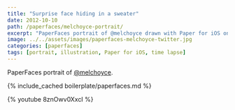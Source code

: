 ```yaml
---
title: "Surprise face hiding in a sweater"
date: 2012-10-10
path: /paperfaces/melchoyce-portrait/
excerpt: "PaperFaces portrait of @melchoyce drawn with Paper for iOS on an iPad."
image: ../../assets/images/paperfaces-melchoyce-twitter.jpg
categories: [paperfaces]
tags: [portrait, illustration, Paper for iOS, time lapse]
---
```


PaperFaces portrait of [@melchoyce](https://twitter.com/melchoyce).

{% include_cached boilerplate/paperfaces.md %}

{% youtube 8znOwv0XxcI %}
